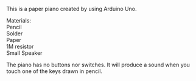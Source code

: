 This is a paper piano created by using Arduino Uno. 

Materials:  
Pencil  
Solder  
Paper  
1M resistor  
Small Speaker

The piano has no buttons nor switches. It will produce a sound when you touch one of the keys drawn in pencil.

